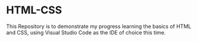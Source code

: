# HTML-CSS
This Repository is to demonstrate my progress learning the basics of HTML and CSS, using Visual Studio Code as the IDE of choice this time.
